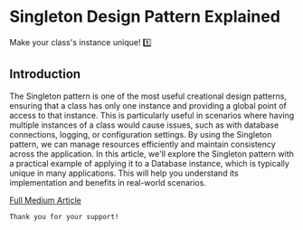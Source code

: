 # Singleton Design Pattern Explained
Make your class's instance unique! 1️⃣

## Introduction
The Singleton pattern is one of the most useful creational design patterns, ensuring that a class has only one instance and providing a global point of access to that instance. This is particularly useful in scenarios where having multiple instances of a class would cause issues, such as with database connections, logging, or configuration settings. By using the Singleton pattern, we can manage resources efficiently and maintain consistency across the application. In this article, we'll explore the Singleton pattern with a practical example of applying it to a Database instance, which is typically unique in many applications. This will help you understand its implementation and benefits in real-world scenarios.


[Full Medium Article](https://levelup.gitconnected.com/singleton-design-pattern-explained-c7ca04e48ce7)


```
Thank you for your support!
```